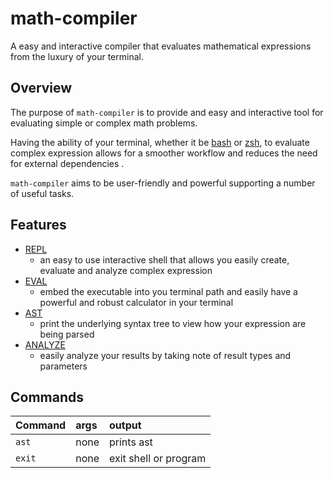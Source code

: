 # math-compiler

A easy and interactive compiler that evaluates mathematical expressions from the luxury of your terminal.

## Overview

The purpose of `math-compiler` is to provide and easy and interactive tool for evaluating simple or complex math problems.

Having the ability of your terminal, whether it be [bash](https://www.gnu.org/software/bash/) or [zsh](https://ohmyz.sh/), to evaluate complex expression allows for a smoother workflow and reduces the need for external dependencies .

`math-compiler` aims to be user-friendly and powerful supporting a number of useful tasks.

## Features

- [REPL]()
  - an easy to use interactive shell that allows you easily create, evaluate and analyze complex expression
- [EVAL]()
  - embed the executable into you terminal path and easily have a powerful and robust calculator in your terminal
- [AST]()
  - print the underlying syntax tree to view how your expression are being parsed
- [ANALYZE]()
  - easily analyze your results by taking note of result types and parameters

## Commands

| Command | args | output                |
| :------ | :--- | :-------------------- |
| `ast`   | none | prints ast            |
| `exit`  | none | exit shell or program |
